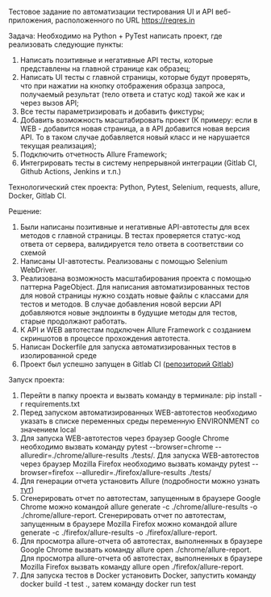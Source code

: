 Тестовое задание по автоматизации тестирования UI и API веб-приложения, расположенного по URL https://reqres.in

Задача:
Необходимо на Python + PyTest написать проект, где реализовать следующие пункты:
1) Написать позитивные и негативные API тесты, которые представлены на главной странице как образец;
2) Написать UI тесты с главной страницы, которые будут проверять, что при нажатии на кнопку отображения образца запроса, получаемый результат (тело ответа и статус код) такой же как и через вызов API;
3) Все тесты параметризировать и добавить фикстуры;
4) Добавить возможность масштабировать проект (К примеру: если в WEB - добавится новая страница, а в API добавится новая версия API. То в таком случае добавляется новый класс и не нарушается текущая реализация);
5) Подключить отчетность Allure Framework;
6) Интегрировать тесты в систему непрерывной интеграции (Gitlab CI, Github Actions, Jenkins и т.п.)

Технологический стек проекта: Python, Pytest, Selenium, requests, allure, Docker, Gitlab CI.

Решение:
1) Были написаны позитивные и негативные API-автотесты для всех методов с главной страницы. В тестах проверяется статус-код ответа от сервера, валидируется тело ответа в соответствии со схемой
2) Написаны UI-автотесты. Реализованы с помощью Selenium WebDriver.
3) Реализована возможность масштабирования проекта с помощью паттерна PageObject. Для написания автоматизированных тестов для новой страницы нужно создать новые файлы с классами для тестов и методов. В случае добавления новой версии API добавляются новые эндпоинты в будущие методы для тестов, старые продолжают работать.
4) К API и WEB автотестам подключен Allure Framework с созданием скриншотов в процессе прохождения автотеста.
5) Написан Dockerfile для запуска автоматизированных тестов в изолированной среде
6) Проект был успешно запущен в Gitlab CI ([репозиторий Gitlab](https://gitlab.com/mstrelnikov90/testtaskreqres))

Запуск проекта:
1) Перейти в папку проекта и вызвать команду в терминале: pip install -r requirements.txt
2) Перед запуском автоматизированных WEB-автотестов необходимо указать в списке переменных среды переменную ENVIRONMENT со значением local
3) Для запуска WEB-автотестов через браузер Google Chrome необходимо вызвать команду pytest --browser=chrome --alluredir=./chrome/allure-results ./tests/. Для запуска WEB-автотестов через браузер Mozilla Firefox необходимо вызвать команду pytest --browser=firefox --alluredir=./firefox/allure-results ./tests/
4) Для генерации отчета установить Allure (подробности можно узнать [тут](https://docs.qameta.io/allure/#_installing_a_commandline))
5) Сгенерировать отчет по автотестам, запущенным в браузере Google Chrome можно командой allure generate -c ./chrome/allure-results -o ./chrome/allure-report. Сгенерировать отчет по автотестам, запущенным в браузере Mozilla Firefox можно командой allure generate -c ./firefox/allure-results -o ./firefox/allure-report.
6) Для просмотра allure-отчета об автотестах, выполненных в браузере Google Chrome вызвать команду allure open ./chrome/allure-report. Для просмотра allure-отчета об автотестах, выполненных в браузере Mozilla Firefox вызвать команду allure open ./firefox/allure-report.
7) Для запуска тестов в Docker установить Docker, запустить команду docker build -t test ., затем команду docker run test